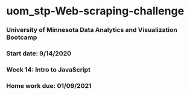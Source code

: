 # uom_stp-Web-scraping-challenge
### University of Minnesota Data Analytics and Visualization Bootcamp
### Start date: 9/14/2020
### Week 14: Intro to JavaScript
### Home work due: 01/09/2021
